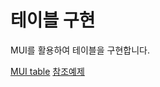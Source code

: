 # 테이블 구현

MUI를 활용하여 테이블을 구현합니다.

[MUI table](https://mui.com/material-ui/react-table/)
[참조예제](https://codesandbox.io/s/9yxnsl?file=/Demo.tsx)
